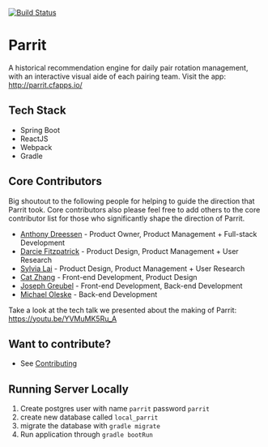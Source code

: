 [![Build Status](https://travis-ci.org/Parrit/Parrit.svg?branch=master)](https://travis-ci.org/Parrit/Parrit)

# Parrit
A historical recommendation engine for daily pair rotation management, with an interactive visual aide of each pairing team.
Visit the app: http://parrit.cfapps.io/

## Tech Stack
- Spring Boot
- ReactJS
- Webpack
- Gradle

## Core Contributors
Big shoutout to the following people for helping to guide the direction that Parrit took. Core contributors also please feel free to add others to the core contributor list for those who significantly shape the direction of Parrit.

- [Anthony Dreessen](mailto:anthonydreessen@gmail.com) - Product Owner, Product Management + Full-stack Development
- [Darcie Fitzpatrick](mailto:darciefitzpatrick@gmail.com) - Product Design, Product Management + User Research
- [Sylvia Lai](mailto:slai@pivotal.io) - Product Design, Product Management + User Research
- [Cat Zhang](mailto:czhang@pivotal.io) - Front-end Development, Product Design
- [Joseph Greubel](mailto:jgreubel@pivotal.io) - Front-end Development, Back-end Development
- [Michael Oleske](mailto:moleske@pivotal.io) - Back-end Development

Take a look at the tech talk we presented about the making of Parrit: https://youtu.be/YVMuMK5Ru_A

## Want to contribute?
* See [Contributing](./docs/Contributing.md)

## Running Server Locally

1. Create postgres user with name `parrit` password `parrit`
2. create new database called `local_parrit`
3. migrate the database with `gradle migrate`
4. Run application through `gradle bootRun`
